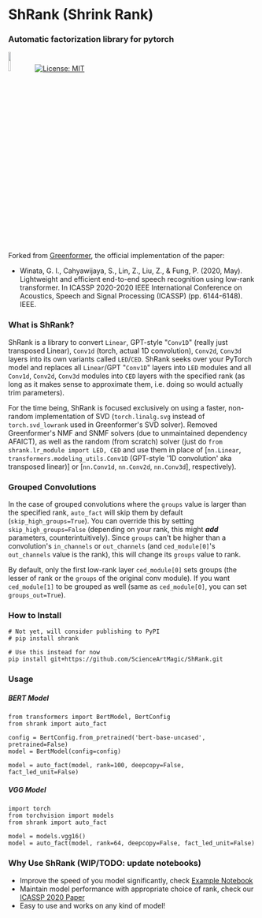 # ShRank (Shrink Rank)
### Automatic factorization library for pytorch

<img src="img/pytorch-logo-dark.png" width="10%"> [![License: MIT](https://img.shields.io/badge/License-MIT-yellow.svg)](https://opensource.org/licenses/MIT) 

Forked from [Greenformer](https://github.com/SamuelCahyawijaya/greenformer), the official implementation of the paper:
- Winata, G. I., Cahyawijaya, S., Lin, Z., Liu, Z., & Fung, P. (2020, May). Lightweight and efficient end-to-end speech recognition using low-rank transformer. In ICASSP 2020-2020 IEEE International Conference on Acoustics, Speech and Signal Processing (ICASSP) (pp. 6144-6148). IEEE.

### What is ShRank?
ShRank is a library to convert `Linear`, GPT-style "`Conv1D`" (really just transposed Linear), `Conv1d` (torch, actual 1D convolution), `Conv2d`, `Conv3d` layers into its own variants called `LED`/`CED`.
ShRank seeks over your PyTorch model and replaces all `Linear`/GPT "`Conv1D`" layers into `LED` modules and all `Conv1d`, `Conv2d`, `Conv3d` modules into `CED` layers with the specified rank (as long as it makes sense to approximate them, i.e. doing so would actually trim parameters).

For the time being, ShRank is focused exclusively on using a faster, non-random implementation of SVD (`torch.linalg.svg` instead of `torch.svd_lowrank` used in Greenformer's SVD solver). Removed Greenformer's NMF and SNMF solvers (due to unmaintained dependency AFAICT), as well as the random (from scratch) solver (just do `from shrank.lr_module import LED, CED` and use them in place of [`nn.Linear`, `transformers.modeling_utils.Conv1D` (GPT-style '1D convolution' aka transposed linear)] or [`nn.Conv1d`, `nn.Conv2d`, `nn.Conv3d`], respectively).

### Grouped Convolutions

In the case of grouped convolutions where the `groups` value is larger than the specified rank, `auto_fact` will skip them by default (`skip_high_groups=True`). You can override this by setting `skip_high_groups=False` (depending on your rank, this might ***add*** parameters, counterintuitively). Since `groups` can't be higher than a convolution's `in_channels` or `out_channels` (and `ced_module[0]`'s `out_channels` value is the rank), this will change its `groups` value to rank.

By default, only the first low-rank layer `ced_module[0]` sets groups (the lesser of rank or the `groups` of the original conv module). If you want `ced_module[1]` to be grouped as well (same as `ced_module[0]`, you can set `groups_out=True`).

### How to Install
```
# Not yet, will consider publishing to PyPI
# pip install shrank

# Use this instead for now
pip install git+https://github.com/ScienceArtMagic/ShRank.git
```

### Usage
##### BERT Model
```
from transformers import BertModel, BertConfig
from shrank import auto_fact

config = BertConfig.from_pretrained('bert-base-uncased', pretrained=False)
model = BertModel(config=config)

model = auto_fact(model, rank=100, deepcopy=False, fact_led_unit=False)
```

##### VGG Model
```
import torch
from torchvision import models
from shrank import auto_fact

model = models.vgg16()
model = auto_fact(model, rank=64, deepcopy=False, fact_led_unit=False)
```

### Why Use ShRank (WIP/TODO: update notebooks)
- Improve the speed of you model significantly, check [Example Notebook](https://github.com/SamuelCahyawijaya/py_auto_fact/blob/main/examples/factorize_bert.ipynb)
- Maintain model performance with appropriate choice of rank, check our [ICASSP 2020 Paper](https://ieeexplore.ieee.org/stamp/stamp.jsp?tp=&arnumber=9053878)
- Easy to use and works on any kind of model!
